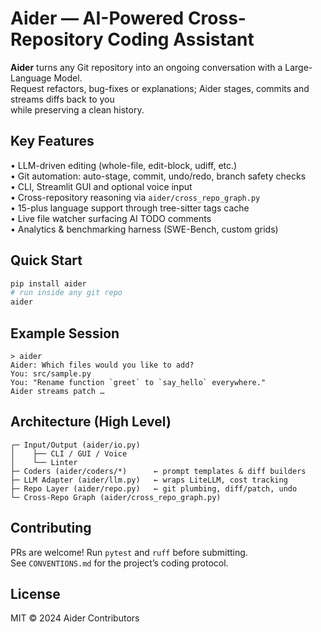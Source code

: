 # Aider — AI-Powered Cross-Repository Coding Assistant                                                                                                                                                                                         
 **Aider** turns any Git repository into an ongoing conversation with a Large-Language Model.                                        
 Request refactors, bug-fixes or explanations; Aider stages, commits and streams diffs back to you                                   
 while preserving a clean history.                                                                                                   
                                                                                                                                     
 ## Key Features                                                                                                                     
 • LLM-driven editing (whole-file, edit-block, udiff, etc.)                                                                          
 • Git automation: auto-stage, commit, undo/redo, branch safety checks                                                               
 • CLI, Streamlit GUI and optional voice input                                                                                       
 • Cross-repository reasoning via `aider/cross_repo_graph.py`                                                                        
 • 15-plus language support through tree-sitter  tags cache                                                                         
 • Live file watcher surfacing AI TODO comments                                                                                      
 • Analytics & benchmarking harness (SWE-Bench, custom grids)                                                                        
                                                                                                                                     
 ## Quick Start                                                                                                                      
 ```bash                                                                                                                             
 pip install aider                                                                                                                   
 # run inside any git repo                                                                                                           
 aider                                                                                                                               
 ```                                                                                                                                 
                                                                                                                                     
 ## Example Session                                                                                                                  
 ```text                                                                                                                             
 > aider                                                                                                                             
 Aider: Which files would you like to add?                                                                                           
 You: src/sample.py                                                                                                                  
 You: "Rename function `greet` to `say_hello` everywhere."                                                                           
 Aider streams patch …                                                                                                               
 ```                                                                                                                                 
                                                                                                                                     
 ## Architecture (High Level)                                                                                                        
 ```                                                                                                                                 
 ┌─ Input/Output (aider/io.py)                                                                                                       
 │    ├── CLI / GUI / Voice                                                                                                          
 │    └── Linter                                                                                                                     
 ├─ Coders (aider/coders/*)      ← prompt templates & diff builders                                                                  
 ├─ LLM Adapter (aider/llm.py)   ← wraps LiteLLM, cost tracking                                                                      
 ├─ Repo Layer (aider/repo.py)   ← git plumbing, diff/patch, undo                                                                    
 └─ Cross-Repo Graph (aider/cross_repo_graph.py)                                                                                     
 ```                                                                                                                                 
                                                                                                                                     
 ## Contributing                                                                                                                     
 PRs are welcome! Run `pytest` and `ruff` before submitting.                                                                         
 See `CONVENTIONS.md` for the project’s coding protocol.                                                                             
                                                                                                                                     
 ## License                                                                                                                          
 MIT © 2024 Aider Contributors  
